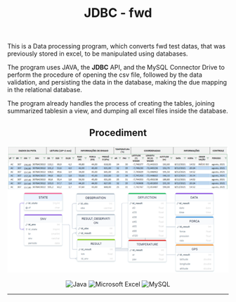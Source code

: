 <h1 align="center">
JDBC - fwd
</h1><br>

This is a Data processing program, which converts fwd test datas, that was previously stored in excel, to be manipulated using databases.

The program uses JAVA, the <b>JDBC</b> API, and the MySQL Connector Drive to perform the procedure of opening the csv file, followed by the data validation, and persisting the data in the database, making the due mapping in the relational database.

The program already handles the process of creating the tables, joining summarized tablesin a view, and dumping all excel files inside the database.

<div align="center">

## Procediment

![procediment-img](src\assets\imgs\Excel.PNG)

![Java](https://img.shields.io/badge/Java-ff0000?style=for-the-badge&logo=java&logoColor=white)
![Microsoft Excel](https://img.shields.io/badge/Microsoft_Excel-217346?style=for-the-badge&logo=microsoft-excel&logoColor=white) 
![MySQL](https://img.shields.io/badge/MySQL-FFFFFF?style=for-the-badge&logo=mysql&logoColor=black)

</div>

---